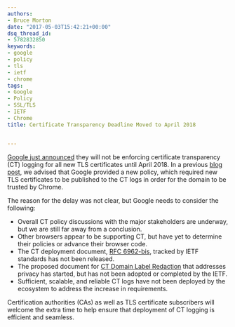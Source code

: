 ```yaml
---
authors:
- Bruce Morton
date: "2017-05-03T15:42:21+00:00"
dsq_thread_id:
- 5782832850
keywords:
- google
- policy
- tls
- ietf
- chrome
tags:
- Google
- Policy
- SSL/TLS
- IETF
- Chrome
title: Certificate Transparency Deadline Moved to April 2018


---
```

[Google just announced][1] they will not be enforcing certificate transparency (CT) logging for all new TLS certificates until April 2018. In a previous [blog post][2], we advised that Google provided a new policy, which required new TLS certificates to be published to the CT logs in order for the domain to be trusted by Chrome.

The reason for the delay was not clear, but Google needs to consider the following:

  * Overall CT policy discussions with the major stakeholders are underway, but we are still far away from a conclusion.
  * Other browsers appear to be supporting CT, but have yet to determine their policies or advance their browser code.
  * The CT deployment document, [RFC 6962-bis][3], tracked by IETF standards has not been released.
  * The proposed document for [CT Domain Label Redaction][4] that addresses privacy has started, but has not been adopted or completed by the IETF.
  * Sufficient, scalable, and reliable CT logs have not been deployed by the ecosystem to address the increase in requirements.

Certification authorities (CAs) as well as TLS certificate subscribers will welcome the extra time to help ensure that deployment of CT logging is efficient and seamless.

 [1]: https://groups.google.com/a/chromium.org/forum/#!msg/ct-policy/sz_3W_xKBNY/6jq2ghJXBAAJ
 [2]: https://casecurity.org/2016/11/08/google-certificate-transparency-ct-to-expand-to-all-certificates-types/
 [3]: https://tools.ietf.org/html/draft-ietf-trans-rfc6962-bis
 [4]: https://tools.ietf.org/html/draft-strad-trans-redaction